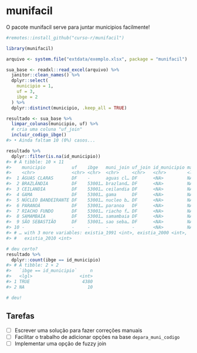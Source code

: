 
<!-- README.md is generated from README.Rmd. Please edit that file -->

# munifacil

<!-- badges: start -->
<!-- badges: end -->

O pacote munifacil serve para juntar municipios facilmente!

``` r
#remotes::install_github("curso-r/munifacil")

library(munifacil)

arquivo <- system.file("extdata/exemplo.xlsx", package = "munifacil")

sua_base <- readxl::read_excel(arquivo) %>% 
  janitor::clean_names() %>% 
  dplyr::select(
    municipio = 1, 
    uf = 3,
    ibge = 2
  ) %>% 
  dplyr::distinct(municipio, .keep_all = TRUE)

resultado <- sua_base %>% 
  limpar_colunas(municipio, uf) %>% 
  # cria uma coluna "uf_join"
  incluir_codigo_ibge()
#> • Ainda faltam 10 (0%) casos...

resultado %>% 
  dplyr::filter(is.na(id_municipio))
#> # A tibble: 10 × 11
#>    municipio          uf    ibge   muni_join uf_join id_municipio manual atencao
#>    <chr>              <chr> <chr>  <chr>     <chr>   <chr>        <lgl>  <lgl>  
#>  1 ÁGUAS CLARAS       DF    -      aguas cl… DF      <NA>         NA     NA     
#>  2 BRAZLÂNDIA         DF    53001… brazland… DF      <NA>         NA     NA     
#>  3 CEILANDIA          DF    53001… ceilandia DF      <NA>         NA     NA     
#>  4 GAMA               DF    53001… gama      DF      <NA>         NA     NA     
#>  5 NÚCLEO BANDEIRANTE DF    53001… nucleo b… DF      <NA>         NA     NA     
#>  6 PARANOÁ            DF    53001… paranoa   DF      <NA>         NA     NA     
#>  7 RIACHO FUNDO       DF    53001… riacho f… DF      <NA>         NA     NA     
#>  8 SAMAMBAIA          DF    53001… samambaia DF      <NA>         NA     NA     
#>  9 SÃO SEBASTIÃO      DF    53001… sao seba… DF      <NA>         NA     NA     
#> 10 -                  -     -      -         -       <NA>         NA     NA     
#> # … with 3 more variables: existia_1991 <int>, existia_2000 <int>,
#> #   existia_2010 <int>

# deu certo?
resultado %>% 
  dplyr::count(ibge == id_municipio)
#> # A tibble: 2 × 2
#>   `ibge == id_municipio`     n
#>   <lgl>                  <int>
#> 1 TRUE                    4380
#> 2 NA                        10

# deu!
```

## Tarefas

-   [ ] Escrever uma solução para fazer correções manuais
-   [ ] Facilitar o trabalho de adicionar opções na base
    `depara_muni_codigo`
-   [ ] Implementar uma opção de fuzzy join
